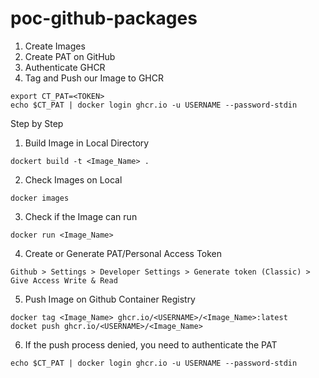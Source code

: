 # poc-github-packages

1. Create Images
2. Create PAT on GitHub
3. Authenticate GHCR
4. Tag and Push our Image to GHCR

```
export CT_PAT=<TOKEN>
echo $CT_PAT | docker login ghcr.io -u USERNAME --password-stdin
```

Step by Step
1. Build Image in Local Directory
```
dockert build -t <Image_Name> .
```
2. Check Images on Local
```
docker images
```
3. Check if the Image can run
```
docker run <Image_Name>
```
4. Create or Generate PAT/Personal Access Token
```
Github > Settings > Developer Settings > Generate token (Classic) > Give Access Write & Read
```
5. Push Image on Github Container Registry
```
docker tag <Image_Name> ghcr.io/<USERNAME>/<Image_Name>:latest
docket push ghcr.io/<USERNAME>/<Image_Name>
```
6. If the push process denied, you need to authenticate the PAT
```
echo $CT_PAT | docker login ghcr.io -u USERNAME --password-stdin
```